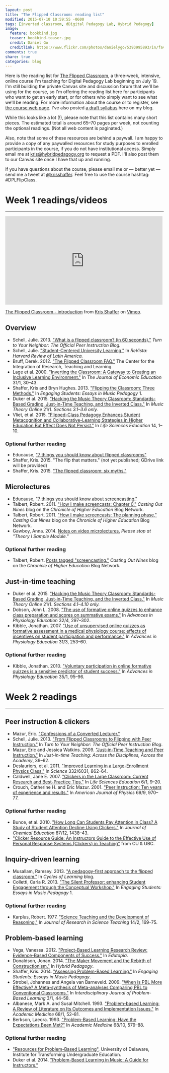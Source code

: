 ```yaml
---
layout: post
title: "The Flipped Classroom: reading list"
modified: 2015-07-10 10:59:55 -0600
tags: [inverted classroom, dDigital Pedagogy Lab, Hybrid Pedagogy]
image:
  feature: bookbind.jpg
  teaser: bookbind-teaser.jpg
  credit: Daniel Go
  creditlink: https://www.flickr.com/photos/danielygo/5393995893/in/faves-131104016@N08/
comments: true
share: true
categories: blog
---
```


Here is the reading list for [The Flipped Classroom](http://www.digitalpedagogylab.com/blog/course/the-flipped-classroom/), a three-week, intensive, online course I'm teaching for Digital Pedagogy Lab beginning on July 19. I'm still building the private Canvas site and discussion forum that we'll be using for the course, so I'm offering the reading list here for participants who want to get an early start, or for others who simply want to see what we'll be reading. For more information about the course or to register, see [the course web page](http://www.digitalpedagogylab.com/blog/course/the-flipped-classroom/). I've also posted [a draft syllabus](http://kris.shaffermusic.com/2015/06/syllabus-for-the-flipped-classroom-at-hybrid-pedagogy-courses/) here on my blog.

While this looks like a lot (!), please note that this list contains many short pieces. The estimated total is around 65–70 pages per week, not counting the optional readings. (Not all web content is paginated.)

Also, note that some of these resources are behind a paywall. I am happy to provide a copy of any paywalled resources for study purposes to enrolled participants in the course, if you do not have institutional access. Simply email me at [kris@hybridpedagogy.org](mailto:kris@hybridpedagogy.org) to request a PDF. I'll also post them to our Canvas site once I have that up and running.

If you have questions about the course, please email me or — better yet — send me a tweet at [@krisshaffer](http://twitter.com/krisshaffer). Feel free to use the course hashtag: #DPLFlipClass.

# Week 1 readings/videos
<hr/>

<iframe src="https://player.vimeo.com/video/133381238" width="500" height="281" frameborder="0" webkitallowfullscreen mozallowfullscreen allowfullscreen></iframe> <p><a href="https://vimeo.com/133381238">The Flipped Classroom - introduction</a> from <a href="https://vimeo.com/user11692346">Kris Shaffer</a> on <a href="https://vimeo.com">Vimeo</a>.</p>

## Overview

- Schell, Julie. 2013. ["What is a flipped classroom? (in 60 seconds)."](http://blog.peerinstruction.net/2013/04/22/what-is-a-flipped-classroom-in-60-seconds/) *Turn to Your Neighbor: The Official Peer Instruction Blog.*  
- Schell, Julie. ["Student-Centered University Learning."](http://revista.drclas.harvard.edu/book/student-centered-university-learning) In *ReVista: Harvard Review of Latin America.*  
- Bruff, Derek. 2012. ["The Flipped Classroom FAQ."](http://www.cirtl.net/node/7788) The Center for the Integration of Research, Teaching and Learning.  
- Lage et al. 2000. ["Inverting the Classroom: A Gateway to Creating an Inclusive Learning Environment."](http://www.jstor.org/stable/1183338) In *The Journal of Economic Education* 31/1, 30–43.  
- Shaffer, Kris and Bryn Hughes. 2013. ["Flipping the Classroom: Three Methods."](http://flipcamp.org/engagingstudents/shafferintro.html) In *Engaging Students: Essays in Music Pedagogy* 1.  
- Duker et al. 2015. ["Hacking the Music Theory Classroom: Standards-Based Grading, Just-in-Time Teaching, and the Inverted Class."](http://www.mtosmt.org/issues/mto.15.21.1/mto.15.21.1.duker_gawboy_hughes_shaffer.html) In *Music Theory Online* 21/1. *Sections 3.1–3.6 only.*  
- Vliet, et al. 2015. ["Flipped-Class Pedagogy Enhances Student Metacognition and Collaborative-Learning Strategies in Higher Education But Effect Does Not Persist."](http://www.lifescied.org/content/14/3/ar26.full) In *Life Sciences Education* 14, 1–10.

### Optional further reading

- Educause, ["7 things you should know about flipped classrooms"](https://net.educause.edu/ir/library/pdf/eli7081.pdf)  
- Shaffer, Kris. 2015. "The flip that matters." (not yet published; GDrive link will be provided)  
- Shaffer, Kris. 2015. ["The flipped classroom: six myths."](http://kris.shaffermusic.com/2015/07/the-flipped-classroom-six-myths/)  

## Microlectures

- Educause, ["7 things you should know about screencasting."](https://net.educause.edu/ir/library/pdf/ELI7012.pdf)  
- Talbert, Robert. 2011. ["How I make screencasts: Chapter 0."](http://chronicle.com/blognetwork/castingoutnines/2011/02/28/how-i-make-screencasts-chapter-0/) *Casting Out Nines* blog on the *Chronicle of Higher Education* Blog Network.  
- Talbert, Robert. 2011. ["How I make screencasts: The planning phase."](http://chronicle.com/blognetwork/castingoutnines/2011/03/02/how-i-make-screencasts-the-planning-phase/) *Casting Out Nines* blog on the *Chronicle of Higher Education* Blog Network.  
- Gawboy, Anna. 2014. [Notes on video microlectures.](http://hackingmusictheory.github.io/gawboy.html) *Please stop at "Theory I Sample Module."*  

### Optional further reading

- Talbert, Robert. [Posts tagged "screencasting."](http://chronicle.com/blognetwork/castingoutnines/category/technology/screencasts/) *Casting Out Nines* blog on the *Chronicle of Higher Education* Blog Network.  


## Just-in-time teaching

- Duker et al. 2015. ["Hacking the Music Theory Classroom: Standards-Based Grading, Just-in-Time Teaching, and the Inverted Class."](http://www.mtosmt.org/issues/mto.15.21.1/mto.15.21.1.duker_gawboy_hughes_shaffer.html) In *Music Theory Online* 21/1. *Sections 4.1–4.10 only.*  
- Dobson, John L. 2008. ["The use of formative online quizzes to enhance class preparation and scores on summative exams."](http://advan.physiology.org/content/32/4/297) In *Advances in Physiology Education* 32/4, 297–302.  
- Kibble, Jonathan. 2007. ["Use of unsupervised online quizzes as formative assessment in a medical physiology course: effects of incentives on student participation and performance."](http://advan.physiology.org/content/31/3/253) In *Advances in Physiology Education* 31/3, 253–60.  

### Optional further reading

- Kibble, Jonathan. 2010. ["Voluntary participation in online formative quizzes is a sensitive predictor of student success."](http://advan.physiology.org/content/35/1/95) In *Advances in Physiology Education* 35/1, 95–96.  



# Week 2 readings
<hr/>

## Peer instruction & clickers

- Mazur, Eric. ["Confessions of a Converted Lecturer."](https://www.youtube.com/watch?v=WwslBPj8GgI)  
- Schell, Julie. 2013. ["From Flipped Classrooms to Flipping with Peer Instruction."](http://blog.peerinstruction.net/2013/11/04/from-flipped-classrooms-to-flipping-with-peer-instruction/) In *Turn to Your Neighbor: The Official Peer Instruction Blog*.  
- Mazur, Eric and Jessica Watkins. 2009. ["Just-in-Time Teaching and Peer Instruction."](http://mazur.harvard.edu/publications.php?function=display&rowid=634) In *Just-in-time Teaching: Across the Disciplines, Across the Academy*, 39–62.  
- Deslauriers, et al. 2011. ["Improved Learning in a Large-Enrollment Physics Class."](http://www.sciencemag.org/content/332/6031/862.abstract) In *Science* 332/6031, 862–64.  
- Caldwell, Jane E. 2007. ["Clickers in the Large Classroom: Current Research and Best-Practice Tips."](http://www.lifescied.org/content/6/1/9.full) In *Life Sciences Education* 6/1, 9–20.  
- Crouch, Catherine H. and Eric Mazur. 2001. ["Peer Instruction: Ten years of experience and results."](http://web.mit.edu/jbelcher/www/TEALref/Crouch_Mazur.pdf) In *American Journal of Physics* 69/9, 970–77.  


### Optional further reading

- Bunce, et al. 2010. ["How Long Can Students Pay Attention in Class? A
Study of Student Attention Decline Using Clickers."](http://pubs.acs.org/doi/abs/10.1021/ed100409p) In *Journal of Chemical Education* 87/12, 1438–43.  
- ["Clicker Resource Guide: An Instructors Guide to the Effective Use of Personal Response Systems (Clickers) in Teaching"](http://www.colorado.edu/sei/documents/clickeruse_guide0108.pdf) from CU & UBC.  


## Inquiry-driven learning

- Musallam, Ramsey. 2013. ["A pedagogy-first approach to the flipped classroom."](http://www.cyclesoflearning.com/learning--instruction/a-pedagogy-first-approach-to-the-flipped-classroom) In *Cycles of Learning* blog.  
- Colletti, Carla R. 2013. ["The Silent Professor: enhancing Student Engagement through the Conceptual Workshop."](http://flipcamp.org/engagingstudents/colletti.html) In *Engaging Students: Essays in Music Pedagogy* 1.  

### Optional further reading

- Karplus, Robert. 1977. ["Science Teaching and the Development of Reasoning."](http://onlinelibrary.wiley.com/doi/10.1002/tea.3660140212/abstract) In *Journal of Research in Science Teaching* 14/2, 169–75.

## Problem-based learning

- Vega, Vanessa. 2012. ["Project-Based Learning Research Review: Evidence-Based Components of Success."](http://www.edutopia.org/pbl-research-evidence-based-components) In *Edutopia*.  
- Donaldson, Jonan. 2014. ["The Maker Movement and the Rebirth of Constructionism."](http://www.hybridpedagogy.com/journal/constructionism-reborn/) In *Hybrid Pedagogy*.  
- Shaffer, Kris. 2014. ["Assessing Problem-Based Learning."](http://flipcamp.org/engagingstudents2/essays/shaffer.html) In *Engaging Students: Essays in Music Pedagogy*.  
- Strobel, Johannes and Angela van Barneveld. 2009. ["When is PBL More Effective? A Meta-synthesis of Meta-analyses Comparing PBL to Conventional Classrooms."](http://docs.lib.purdue.edu/ijpbl/vol3/iss1/4/) In *Interdisciplinary Journal of Problem-Based Learning* 3/1, 44–58.  
- Albanese, Mark A. and Susal Mitchell. 1993. ["Problem-based Learning: A Review of Literature on Its Outcomes and Implementation Issues."](http://journals.lww.com/academicmedicine/Abstract/1993/01000/Problem_based_Learning__A_Review_of_Literature_on.20.aspx) In *Academic Medicine* 68/1, 52–81.  
- Berkson, Laeora. 1993. ["Problem-Based Learning: Have the Expectations Been Met?"](http://journals.lww.com/academicmedicine/Abstract/1993/10000/Problem_based_learning__have_the_expectations_been.53.aspx) In *Academic Medicine* 68/10, 579–88.

### Optional further reading

- ["Resources for Problem-Based Learning"](http://www.udel.edu/inst/resources/index.html), University of Delaware, Institute for Transforming Undergraduate Education.  
- Duker et al. 2014. ["Problem-Based Learning in Music: A Guide for Instructors."](http://flipcamp.org/engagingstudents2/essays/dukerShafferStevens.html)  
